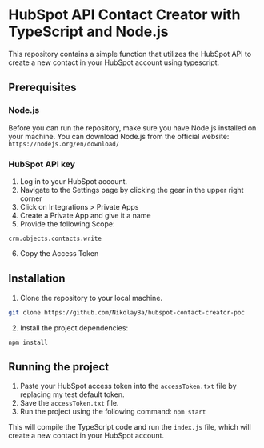 
# HubSpot API Contact Creator with TypeScript and Node.js
This repository contains a simple function that utilizes the HubSpot API to create a new contact in your HubSpot account using typescript.

## Prerequisites
### Node.js
Before you can run the repository, make sure you have Node.js installed on your machine. You can download Node.js from the official website: `https://nodejs.org/en/download/`
### HubSpot API key
1.  Log in to your HubSpot account.
2.  Navigate to the Settings page by clicking the gear in the upper right corner
3.  Click on Integrations > Private Apps
4.  Create a Private App and give it a name
5.  Provide the following Scope:

```crm.objects.contacts.write```

6.  Copy the Access Token

## Installation
1.  Clone the repository to your local machine.
```bash
git clone https://github.com/NikolayBa/hubspot-contact-creator-poc
```
2.  Install the project dependencies:

`npm install` 


## Running the project

1.  Paste your HubSpot access token into the `accessToken.txt` file by replacing my test default token.
2.  Save the `accessToken.txt` file.
3.  Run the project using the following command:
`npm start` 

This will compile the TypeScript code and run the `index.js` file, which will create a new contact in your HubSpot account.
